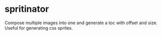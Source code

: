 # spritinator
Compose multiple images into one and generate a toc with offset and size.  Useful for generating css sprites.
